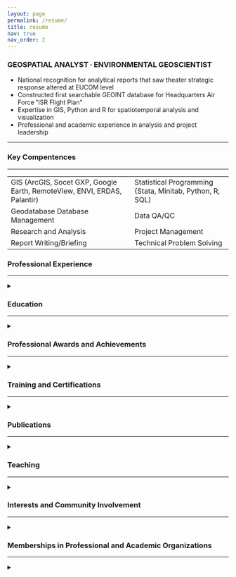 ```yaml
---
layout: page
permalink: /resume/
title: resume
nav: true
nav_order: 2
---
```


<h3>GEOSPATIAL ANALYST ∙ ENVIRONMENTAL GEOSCIENTIST</h3>

* National recognition for analytical reports that saw theater strategic response altered at EUCOM level
* Constructed first searchable GEOINT database for Headquarters Air Force "ISR Flight Plan"
* Expertise in GIS, Python and R for spatiotemporal analysis and visualization
* Professional and academic experience in analysis and project leadership

***

<h3>Key Compentences</h3>
 
***
<table>
<tbody>
	<tr>
		<td>GIS (ArcGIS, Socet GXP, Google Earth, RemoteView, ENVI, ERDAS, Palantir)</td>
		<td>Statistical Programming (Stata, Minitab, Python, R, SQL)</td>
	</tr>
	<tr>
		<td>Geodatabase Database Management</td>
		<td>Data QA/QC </td>
	</tr>
 	<tr>
		<td>Research and Analysis</td>
		<td>Project Management</td>
	</tr>
  	<tr>
		<td>Report Writing/Briefing</td>
		<td>Technical Problem Solving</td>
	</tr>
</tbody>
</table>

<h3>Professional Experience</h3>

***
 
<details><summary> </summary>
<ul>
  <li>lorem ipsum</li>
</ul>
</details>

<h3>Education</h3>
 
***
 
<details><summary> </summary>
<ul>
  <li>lorem ipsum</li>
</ul>
</details>

<h3>Professional Awards and Achievements</h3>
 
***
<details><summary> </summary>
<ul>
  <li>Invited Presentation at 14th Annual Conference on Global Challenges, Drexel University | 05/2021</li>
  <li>Flight of the Quarter for DOOC flight, 450th Intelligence Squadron | 12/2020</li>
  <li>Airman Below the Zone (BTZ) | 01/2019</li>
  <li>Awarded (coined) by Deputy Chief of Staff for Headquarters Air Force ISR | 12/2018</li>
  <li>Flight of the Quarter for DOX flight, 450th Intelligence Squadron | 09/2018</li>
  <li>Squadron Outstanding Airman of the Quarter, 450th Intelligence Squadron | 06/2018</li>
<blockquote><em>Lauded by NASIC for GEOINT threat report identifying enemy mobility exercise site</em></blockquote> 
  <li>Squadron Outstanding Airman of the Month, 450th Intelligence Squadron | 05/2018</li>
  <li>Awarded (coined) by Director of National Geospatial-Intelligence Agency | 03/2018</li>
<blockquote><em>Authored a high visibility GEOINT report identifying enemy tactical change that led to theater strategic response changes at the EUCOM level (CONOP)</em></blockquote>
  <li>Technical Training Academic Achievement Award | 08/2017</li>
  <li>Basic Military Training Honor Grad | 03/2017</li>
</ul>
</details>

<h3>Training and Certifications</h3>
 
***
 
<details><summary> </summary>
<ul>
  <li><strong>ESRI Training Courses</strong> (104 hours) | 12/2018-Present<br>
   <em>(°indicates formal instructor-led)</em><br></li>
<ul>
  <li>Spatial Analysis with ArcGIS Pro (24 hours)°</li>
  <li>Image Exploitation for Defense and Intelligence (24 hours)°</li>
  <li>Using ArcGIS for Geospatial Intelligence Analysis (16 hours)°</li>
  <li>Portal for ArcGIS: User Workflows (PAUD) (16 hours)°</li>
  <li>Introduction to Geospatial Concepts for Intelligence (16 hours)°</li>
</ul>
  <li><strong>Airman Leadership School, Kapaun AFB,</strong> R-P, Germany | 09/2019</li>
  <li><strong>1N1X1 Imagery Analysis Course, Goodfellow AFB,</strong> TX | 09/2017</li>
  <li><strong>Air Force Basic Military Training,</strong> Lackland AFB, TX | 03/2017</li>
</ul>
</details>

<h3>Publications</h3>
 
***
 
<details><summary> </summary>
<ul>
  <li>lorem ipsum</li>
</ul>
</details>

<h3>Teaching</h3>
 
***
 
<details><summary> </summary>
<ul>
  <li>lorem ipsum</li>
</ul>
</details>

<h3>Interests and Community Involvement</h3>
 
***
 
<details><summary> </summary>
<ul>
  <li>2018/2019: Ran cooking area for 400 service members/families across multiple summer events</li>
  <li>02-10/2018: Organized ongoing 693 ISRG fundraiser. Managed $3,600 budget, raised profits of $1,300. Proceeds were used to fund 6 squadron events</li>
</ul>
</details>

<h3>Memberships in Professional and Academic Organizations</h3>

***

<details><summary> </summary>
American Statistical Association (ASA), Gamma Theta Upsilon International Geography Honors Society (Alpha Tau Chapter), Alpha Sigma Lambda Academic Honors Society (Pi Delta Chi Chapter)</details>

